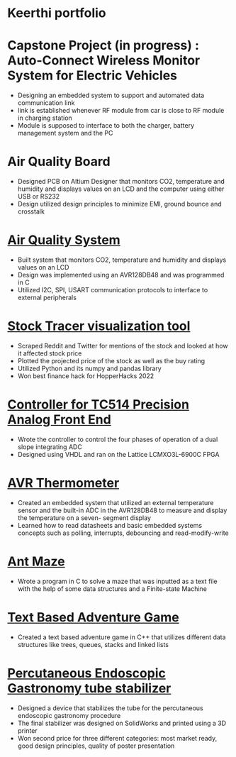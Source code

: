 
# Keerthi portfolio 



# Capstone Project (in progress) : Auto-Connect Wireless Monitor System for Electric Vehicles
- Designing an embedded system to support and automated data communication link
- link is established whenever RF module from car is close to RF module in charging station
- Module is supposed to interface to both the charger, battery management system and the PC

# Air Quality Board							                   		        	                        
-	Designed PCB on Altium Designer that monitors CO2, temperature and humidity and displays values on an LCD
  and the computer using either USB or RS232
-	Design utilized design principles to minimize EMI, ground bounce and crosstalk

# [Air Quality System](https://github.com/kkumanan639/Air_Quality_System)							                   		        	                        
-	Built system that monitors CO2, temperature and humidity and displays values on an LCD
-	Design was implemented using an AVR128DB48 and was programmed in C
-	Utilized I2C, SPI, USART communication protocols to interface to external peripherals

# [Stock Tracer visualization tool](https://devpost.com/software/stock-tracer)
- Scraped Reddit and Twitter for mentions of the stock and looked at how it affected stock price
- Plotted the projected price of the stock as well as the buy rating
- Utilized Python and its numpy and pandas library
- Won best finance hack for HopperHacks 2022

# [Controller for TC514 Precision Analog Front End](https://github.com/kkumanan639/TC514_Precision_Controller)         				           
-	Wrote the controller to control the four phases of operation of a dual slope integrating ADC
-	Designed using VHDL and ran on the Lattice LCMXO3L-6900C FPGA

# [AVR Thermometer](https://github.com/kkumanan639/Embedded_temperature_sensor)   						
-	Created an embedded system that utilized an external temperature sensor and the built-in ADC in the AVR128DB48 to measure and display the temperature on a seven-       segment display
-	Learned how to read datasheets and basic embedded systems concepts such as polling, interrupts, debouncing and read-modify-write

# [Ant Maze](https://github.com/Adgamby/ESE_124_Project_S2021)   												 
-	Wrote a program in C to solve a maze that was inputted as a text file with the help of some data structures 
  and a Finite-state Machine

# [Text Based Adventure Game](https://github.com/kkumanan639/Midterm_project)
- Created a text based adventure game in C++ that utilizes different data structures like trees, queues, stacks and linked lists

# [Percutaneous Endoscopic Gastronomy tube stabilizer](https://github.com/kkumanan639/PEG_Stabilizer)
- Designed a device that stabilizes the tube for the percutaneous endoscopic gastronomy procedure
- The final stabilizer was designed on SolidWorks and printed using a 3D printer
- Won second price for three different categories: most market ready, good design principles, quality of poster presentation




